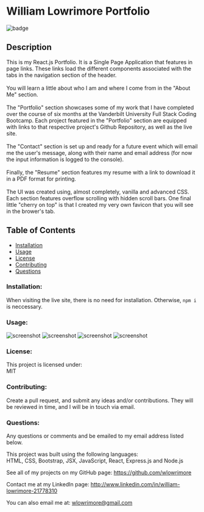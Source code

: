 # William Lowrimore Portfolio

![badge](https://img.shields.io/badge/license-MIT-skyblue)<br />

## Description

This is my React.js Portfolio. It is a Single Page Application that features in page links. These links load the different components associated with the tabs in the navigation section of the header.<br><br> You will learn a little about who I am and where I come from in the "About Me" section.<br><br> The "Portfolio" section showcases some of my work that I have completed over the course of six months at the Vanderbilt University Full Stack Coding Bootcamp. Each project featured in the "Portfolio" section are equipped with links to that respective project's Github Repository, as well as the live site.<br><br> The "Contact" section is set up and ready for a future event which will email me the user's message, along with their name and email address (for now the input information is logged to the console).<br><br> Finally, the "Resume" section features my resume with a link to download it in a PDF format for printing.<br><br> The UI was created using, almost completely, vanilla and advanced CSS. Each section features overflow scrolling with hidden scroll bars. One final little "cherry on top" is that I created my very own favicon that you will see in the brower's tab.

## Table of Contents

- [Installation](#installation)
- [Usage](#usage)
- [License](#license)
- [Contributing](#contributing)
- [Questions](#questions)

### Installation:

When visiting the live site, there is no need for installation. Otherwise, `npm i` is neccessary.

### Usage:

  <image src="../images/ss-about.jpg" alt="screenshot" />
  <image src="../images/ss-portfolio.jpg" alt="screenshot" />
  <image src="../images/ss-contact.jpg" alt="screenshot" />
  <image src="../images/ss-resume.jpg" alt="screenshot" />

### License:

This project is licensed under:<br />
MIT

### Contributing:

Create a pull request, and submit any ideas and/or contributions. They will be reviewed in time, and I will be in touch via email.

### Questions:

Any questions or comments and be emailed to my email address listed below.<br />

This project was built using the following languages:<br />
HTML, CSS, Bootstrap, JSX, JavaScript, React, Express.js and Node.js

See all of my projects on my GitHub page: https://github.com/wlowrimore

Contact me at my LinkedIn page: http://www.linkedin.com/in/william-lowrimore-21778310

You can also email me at: wlowrimore@gmail.com
